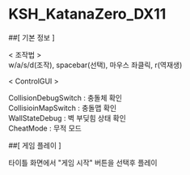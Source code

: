# KSH_KatanaZero_DX11

##[ 기본 정보 ]

< 조작법 ><br/>
w/a/s/d(조작), spacebar(선택), 마우스 좌클릭, r(역재생)<br/>

< ControlGUI >

CollisionDebugSwitch : 충돌체 확인<br/>
CollisioinMapSwitch : 충돌맵 확인<br/>
WallStateDebug : 벽 부딪힘 상태 확인<br/>
CheatMode : 무적 모드<br/>

##[ 게임 플레이 ]

타이틀 화면에서 "게임 시작" 버튼을 선택후 플레이<br/>
